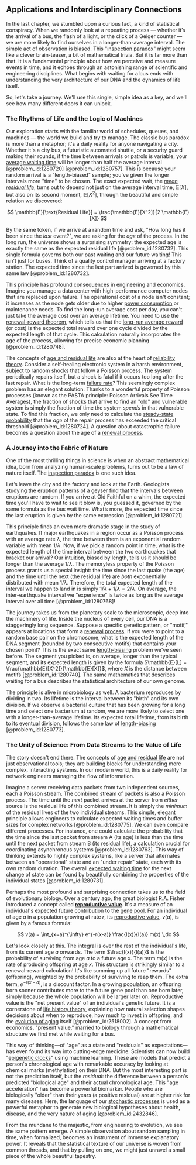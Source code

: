 ## Applications and Interdisciplinary Connections

In the last chapter, we stumbled upon a curious fact, a kind of statistical conspiracy. When we randomly look at a repeating process — whether it’s the arrival of a bus, the flash of a light, or the click of a Geiger counter — we are more likely to find ourselves in a longer-than-average interval. The simple act of observation is biased. This "[inspection paradox](@article_id:275216)" might seem like a clever brain-teaser, a bit of mathematical trivia. But it is far more than that. It is a fundamental principle about how we perceive and measure events in time, and it echoes through an astonishing range of scientific and engineering disciplines. What begins with waiting for a bus ends with understanding the very architecture of our DNA and the dynamics of life itself.

So, let's take a journey. We'll use this single, simple idea as a key, and we'll see how many different doors it can unlock.

### The Rhythms of Life and the Logic of Machines

Our exploration starts with the familiar world of schedules, queues, and machines — the world we build and try to manage. The classic bus paradox is more than a metaphor; it's a daily reality for anyone navigating a city. Whether it's a city bus, a futuristic automated shuttle, or a security guard making their rounds, if the time between arrivals or patrols is variable, your [average waiting time](@article_id:274933) will be longer than half the average interval [@problem_id:1280720] [@problem_id:1280757]. This is because your random arrival is a "length-biased" sample; you've given the longer intervals more "time" to be chosen. The exact expected wait, the *[mean residual life](@article_id:272607)*, turns out to depend not just on the average interval time, $\mathbb{E}[X]$, but also on its second moment, $\mathbb{E}[X^2]$, through the beautiful and simple relation we discovered:

$$
\mathbb{E}[\text{Residual Life}] = \frac{\mathbb{E}[X^2]}{2 \mathbb{E}[X]}
$$

By the same token, if we arrive at a random time and ask, "How long has it been since the *last* event?", we are asking for the *age* of the process. In the long run, the universe shows a surprising symmetry: the expected age is exactly the same as the expected residual life [@problem_id:1280732]. This single formula governs both our past waiting and our future waiting! This isn't just for buses. Think of a quality control manager arriving at a factory station. The expected time since the last part arrived is governed by this same law [@problem_id:1280732].

This principle has profound consequences in engineering and economics. Imagine you manage a data center with high-performance computer nodes that are replaced upon failure. The operational cost of a node isn't constant; it increases as the node gets older due to higher [power consumption](@article_id:174423) or maintenance needs. To find the long-run average cost per day, you can't just take the average cost over an average lifetime. You need to use the [renewal-reward theorem](@article_id:261732), which tells us that the [long-run average reward](@article_id:275622) (or cost) is the expected total reward over one cycle divided by the expected length of that cycle. This calculation naturally incorporates the age of the process, allowing for precise economic planning [@problem_id:1280748].

The concepts of [age and residual life](@article_id:266720) are also at the heart of [reliability theory](@article_id:275380). Consider a self-healing electronic system in a harsh environment, subject to random shocks that follow a Poisson process. The system periodically repairs itself, but a shock is fatal if it occurs too long after the last repair. What is the long-term [failure rate](@article_id:263879)? This seemingly complex problem has an elegant solution. Thanks to a wonderful property of Poisson processes (known as the PASTA principle: Poisson Arrivals See Time Averages), the fraction of shocks that arrive to find an "old" and vulnerable system is simply the fraction of time the system *spends* in that vulnerable state. To find this fraction, we only need to calculate the [steady-state probability](@article_id:276464) that the *age* of the repair process has exceeded the critical threshold [@problem_id:1280724]. A question about catastrophic failure becomes a question about the age of a [renewal process](@article_id:275220).

### A Journey into the Fabric of Nature

One of the most thrilling things in science is when an abstract mathematical idea, born from analyzing human-scale problems, turns out to be a law of nature itself. The [inspection paradox](@article_id:275216) is one such idea.

Let’s leave the city and the factory and look at the Earth. Geologists studying the eruption patterns of a geyser find that the intervals between eruptions are random. If you arrive at Old Faithful on a whim, the expected time you'll have to wait to see it blow is, you guessed it, governed by the same formula as the bus wait time. What’s more, the expected time since the last eruption is given by the same expression [@problem_id:1280721].

This principle finds an even more dramatic stage in the study of earthquakes. If major earthquakes in a region occur as a Poisson process with an average rate $\lambda$, the time between them is an exponential random variable with mean $1/\lambda$. Now, if we pick a random point in time, what is the expected length of the time interval between the two earthquakes that bracket our arrival? Our intuition, biased by length, tells us it should be longer than the average $1/\lambda$. The memoryless property of the Poisson process grants us a special insight: the time since the last quake (the age) and the time until the next (the residual life) are *both* exponentially distributed with mean $1/\lambda$. Therefore, the total expected length of the interval we happen to land in is simply $1/\lambda + 1/\lambda = 2/\lambda$. On average, the inter-earthquake interval we "experience" is twice as long as the average interval over all time [@problem_id:1280768]!

The journey takes us from the planetary scale to the microscopic, deep into the machinery of life. Inside the nucleus of every cell, our DNA is a staggeringly long sequence. Suppose a specific genetic pattern, or "motif," appears at locations that form a [renewal process](@article_id:275220). If you were to point to a random base pair on the chromosome, what is the expected length of the DNA segment (bounded by two consecutive motifs) that contains your chosen point? This is the exact same [length-biasing](@article_id:269085) problem we've seen before. The segment you picked is, on average, longer than the typical segment, and its expected length is given by the formula $\mathbb{E}[L] = \frac{\mathbb{E}[X^2]}{\mathbb{E}[X]}$, where $X$ is the distance between motifs [@problem_id:1280740]. The same mathematics that describes waiting for a bus describes the statistical architecture of our own genome.

The principle is alive in [microbiology](@article_id:172473) as well. A bacterium reproduces by dividing in two. Its lifetime is the interval between its "birth" and its own division. If we observe a bacterial culture that has been growing for a long time and select one bacterium at random, we are more likely to select one with a longer-than-average lifetime. Its expected total lifetime, from its birth to its eventual division, follows the same law of [length-biasing](@article_id:269085) [@problem_id:1280773].

### The Unity of Science: From Data Streams to the Value of Life

The story doesn't end there. The concepts of [age and residual life](@article_id:266720) are not just observational tools; they are building blocks for understanding more complex, interacting systems. In our modern world, this is a daily reality for network engineers managing the flow of information.

Imagine a server receiving data packets from two independent sources, each a Poisson stream. The combined stream of packets is also a Poisson process. The time until the *next* packet arrives at the server from *either* source is the residual life of this combined stream. It is simply the *minimum* of the residual lives of the two individual streams. This simple, elegant principle allows engineers to calculate expected waiting times and buffer sizes for complex networks [@problem_id:1280775]. We can even compare different processes. For instance, one could calculate the probability that the time since the last packet from stream A (its age) is less than the time until the next packet from stream B (its residual life), a calculation crucial for coordinating asynchronous systems [@problem_id:1280763]. This way of thinking extends to highly complex systems, like a server that alternates between an "operational" state and an "under repair" state, each with its own random duration. The overall [expected waiting time](@article_id:273755) for the next change of state can be found by beautifully combining the properties of the individual states [@problem_id:1280731].

Perhaps the most profound and surprising connection takes us to the field of evolutionary biology. Over a century ago, the great biologist R.A. Fisher introduced a concept called **[reproductive value](@article_id:190829)**. It's a measure of an individual's expected future contribution to the [gene pool](@article_id:267463). For an individual of age $a$ in a population growing at rate $r$, its [reproductive value](@article_id:190829), $v(a)$, is given by a famous formula:

$$
v(a) = \int_{x=a}^{\infty} e^{-r(x-a)} \frac{l(x)}{l(a)} m(x) \,dx
$$

Let's look closely at this. The integral is over the rest of the individual's life, from its current age $a$ onwards. The term $\frac{l(x)}{l(a)}$ is the probability of surviving from age $a$ to a future age $x$. The term $m(x)$ is the rate of producing offspring at age $x$. This structure is strikingly similar to a renewal-reward calculation! It's like summing up all future "rewards" (offspring), weighted by the probability of surviving to reap them. The extra term, $e^{-r(x-a)}$, is a discount factor. In a growing population, an offspring born sooner contributes more to the future gene pool than one born later, simply because the whole population will be larger later on. Reproductive value is the "net present value" of an individual's genetic future. It is a cornerstone of [life history theory](@article_id:152276), explaining how natural selection shapes decisions about when to reproduce, how much to invest in offspring, and the [evolution of aging](@article_id:166500) itself [@problem_id:2518002]. A concept from economics, "present value," married to biology through a mathematical structure we first met while waiting for a bus.

This way of thinking—of "age" as a state and "residuals" as expectations—has even found its way into cutting-edge medicine. Scientists can now build "[epigenetic clocks](@article_id:197649)" using machine learning. These are models that predict a person's chronological age with remarkable accuracy by looking at chemical marks (methylation) on their DNA. But the most interesting part is not the prediction itself, but the *residual*: the difference between a person's predicted "biological age" and their actual chronological age. This "age acceleration" has become a powerful biomarker. People who are biologically "older" than their years (a positive residual) are at higher risk for many diseases. Here, the language of our [stochastic processes](@article_id:141072) is used as a powerful metaphor to generate new biological hypotheses about health, disease, and the very nature of aging [@problem_id:2432846].

From the mundane to the majestic, from engineering to evolution, we see the same pattern emerge. A simple observation about random sampling in time, when formalized, becomes an instrument of immense explanatory power. It reveals that the statistical texture of our universe is woven from common threads, and that by pulling on one, we might just unravel a small piece of the whole beautiful tapestry.